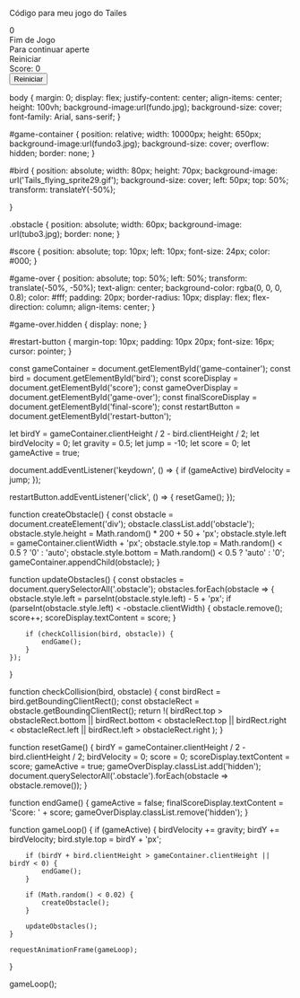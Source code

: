 Código para meu jogo do Tailes

<!DOCTYPE html>
<html lang="pt-br">
<head>
    <meta charset="UTF-8">
    <meta name="viewport" content="width=device-width, initial-scale=1.0">
    <title>Fly tails</title>
    <link rel="stylesheet" href="styles.css">
</head>
<body>
    <div id="game-container">
        <div id="bird"></div>
        <div id="score">0</div>
        <div id="game-over" class="hidden">
            <div id="game-over-text">Fim de Jogo
                <br>Para continuar aperte <br> Reiniciar<Obj></Obj></div>
            <div id="final-score">Score: 0</div>
            <button id="restart-button">Reiniciar</button>
        </div>
    </div>
    <script src="script.js"></script>
</body>
</html>

body {
    margin: 0;
    display: flex;
    justify-content: center;
    align-items: center;
    height: 100vh;
    background-image:url(fundo.jpg);
    background-size: cover;
    font-family: Arial, sans-serif;
}

#game-container {
    position: relative;
    width: 10000px;
    height: 650px;
    background-image:url(fundo3.jpg);
    background-size: cover;
    overflow: hidden;
    border: none;
}

#bird {
    position: absolute;
    width: 80px;
    height: 70px;
    background-image: url('Tails_flying_sprite29.gif');
    background-size: cover;
    left: 50px;
    top: 50%;
    transform: translateY(-50%);

}

.obstacle {
    position: absolute;
    width: 60px;
    background-image: url(tubo3.jpg);
    border: none;
}

#score {
    position: absolute;
    top: 10px;
    left: 10px;
    font-size: 24px;
    color: #000;
}

#game-over {
    position: absolute;
    top: 50%;
    left: 50%;
    transform: translate(-50%, -50%);
    text-align: center;
    background-color: rgba(0, 0, 0, 0.8);
    color: #fff;
    padding: 20px;
    border-radius: 10px;
    display: flex;
    flex-direction: column;
    align-items: center;
}

#game-over.hidden {
    display: none;
}

#restart-button {
    margin-top: 10px;
    padding: 10px 20px;
    font-size: 16px;
    cursor: pointer;
}





const gameContainer = document.getElementById('game-container');
const bird = document.getElementById('bird');
const scoreDisplay = document.getElementById('score');
const gameOverDisplay = document.getElementById('game-over');
const finalScoreDisplay = document.getElementById('final-score');
const restartButton = document.getElementById('restart-button');

let birdY = gameContainer.clientHeight / 2 - bird.clientHeight / 2;
let birdVelocity = 0;
let gravity = 0.5;
let jump = -10;
let score = 0;
let gameActive = true;

document.addEventListener('keydown', () => {
    if (gameActive) birdVelocity = jump;
});

restartButton.addEventListener('click', () => {
    resetGame();
});

function createObstacle() {
    const obstacle = document.createElement('div');
    obstacle.classList.add('obstacle');
    obstacle.style.height = Math.random() * 200 + 50 + 'px';
    obstacle.style.left = gameContainer.clientWidth + 'px';
    obstacle.style.top = Math.random() < 0.5 ? '0' : 'auto';
    obstacle.style.bottom = Math.random() < 0.5 ? 'auto' : '0';
    gameContainer.appendChild(obstacle);
}

function updateObstacles() {
    const obstacles = document.querySelectorAll('.obstacle');
    obstacles.forEach(obstacle => {
        obstacle.style.left = parseInt(obstacle.style.left) - 5 + 'px';
        if (parseInt(obstacle.style.left) < -obstacle.clientWidth) {
            obstacle.remove();
            score++;
            scoreDisplay.textContent = score;
        }

        if (checkCollision(bird, obstacle)) {
            endGame();
        }
    });
}

function checkCollision(bird, obstacle) {
    const birdRect = bird.getBoundingClientRect();
    const obstacleRect = obstacle.getBoundingClientRect();
    return !(
        birdRect.top > obstacleRect.bottom ||
        birdRect.bottom < obstacleRect.top ||
        birdRect.right < obstacleRect.left ||
        birdRect.left > obstacleRect.right
    );
}

function resetGame() {
    birdY = gameContainer.clientHeight / 2 - bird.clientHeight / 2;
    birdVelocity = 0;
    score = 0;
    scoreDisplay.textContent = score;
    gameActive = true;
    gameOverDisplay.classList.add('hidden');
    document.querySelectorAll('.obstacle').forEach(obstacle => obstacle.remove());
}

function endGame() {
    gameActive = false;
    finalScoreDisplay.textContent = 'Score: ' + score;
    gameOverDisplay.classList.remove('hidden');
}

function gameLoop() {
    if (gameActive) {
        birdVelocity += gravity;
        birdY += birdVelocity;
        bird.style.top = birdY + 'px';

        if (birdY + bird.clientHeight > gameContainer.clientHeight || birdY < 0) {
            endGame();
        }

        if (Math.random() < 0.02) {
            createObstacle();
        }

        updateObstacles();
    }

    requestAnimationFrame(gameLoop);
}

gameLoop();


